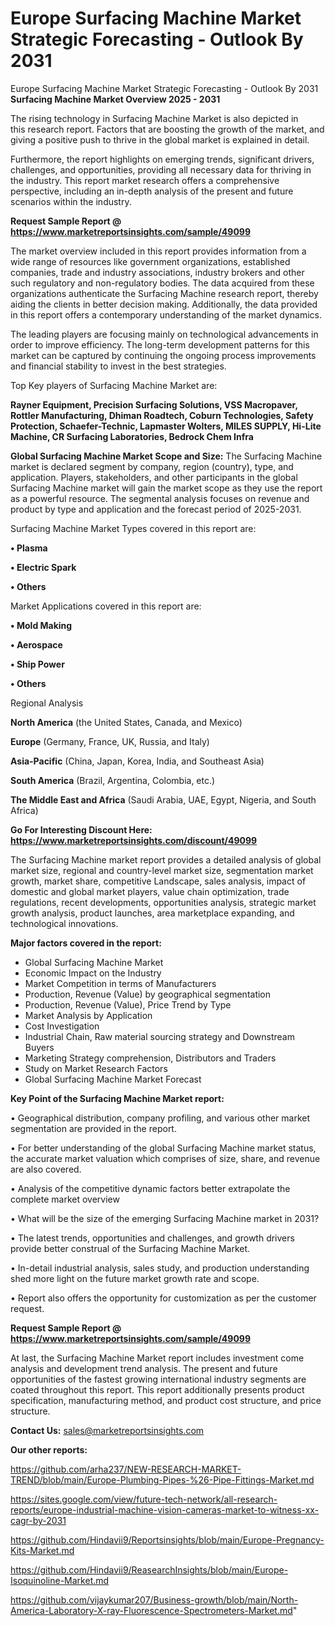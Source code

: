 # Europe Surfacing Machine Market Strategic Forecasting - Outlook By 2031
Europe Surfacing Machine Market Strategic Forecasting - Outlook By 2031
<Strong> Surfacing Machine Market Overview 2025 - 2031</strong>

The rising technology in Surfacing Machine Market is also depicted in this research report. Factors that are boosting the growth of the market, and giving a positive push to thrive in the global market is explained in detail.

Furthermore, the report highlights on emerging trends, significant drivers, challenges, and opportunities, providing all necessary data for thriving in the industry. This report market research offers a comprehensive perspective, including an in-depth analysis of the present and future scenarios within the industry.

<strong>Request Sample Report @ <a href=https://www.marketreportsinsights.com/sample/49099>https://www.marketreportsinsights.com/sample/49099</a></strong>

The market overview included in this report provides information from a wide range of resources like government organizations, established companies, trade and industry associations, industry brokers and other such regulatory and non-regulatory bodies. The data acquired from these organizations authenticate the Surfacing Machine research report, thereby aiding the clients in better decision making. Additionally, the data provided in this report offers a contemporary understanding of the market dynamics.

The leading players are focusing mainly on technological advancements in order to improve efficiency. The long-term development patterns for this market can be captured by continuing the ongoing process improvements and financial stability to invest in the best strategies.

Top Key players of Surfacing Machine Market are:

<strong>Rayner Equipment, Precision Surfacing Solutions, VSS Macropaver, Rottler Manufacturing, Dhiman Roadtech, Coburn Technologies, Safety Protection, Schaefer-Technic, Lapmaster Wolters, MILES SUPPLY, Hi-Lite Machine, CR Surfacing Laboratories, Bedrock Chem Infra</strong>

<strong><b>Global Surfacing Machine Market Scope and Size:</b></strong>
The Surfacing Machine market is declared segment by company, region (country), type, and application. Players, stakeholders, and other participants in the global Surfacing Machine market will gain the market scope as they use the report as a powerful resource. The segmental analysis focuses on revenue and product by type and application and the forecast period of 2025-2031.

Surfacing Machine Market Types covered in this report are:

<strong>•  Plasma

•  Electric Spark

•  Others</strong>

Market Applications covered in this report are:

<strong>•  Mold Making

•  Aerospace

•  Ship Power

•  Others</strong> 

Regional Analysis

<strong>North America</strong> (the United States, Canada, and Mexico)

<strong>Europe</strong> (Germany, France, UK, Russia, and Italy)

<strong>Asia-Pacific</strong> (China, Japan, Korea, India, and Southeast Asia)

<strong>South America</strong> (Brazil, Argentina, Colombia, etc.)

<strong>The Middle East and Africa</strong> (Saudi Arabia, UAE, Egypt, Nigeria, and South Africa)

<strong>Go For Interesting Discount Here: <a href=https://www.marketreportsinsights.com/discount/49099>https://www.marketreportsinsights.com/discount/49099</a></strong>

The Surfacing Machine market report provides a detailed analysis of global market size, regional and country-level market size, segmentation market growth, market share, competitive Landscape, sales analysis, impact of domestic and global market players, value chain optimization, trade regulations, recent developments, opportunities analysis, strategic market growth analysis, product launches, area marketplace expanding, and technological innovations.

<strong><b>Major factors covered in the report:</b></strong>
<ul>
  <li>Global Surfacing Machine Market </li>
  <li>Economic Impact on the Industry</li>
  <li>Market Competition in terms of Manufacturers</li>
  <li>Production, Revenue (Value) by geographical segmentation</li>
  <li>Production, Revenue (Value), Price Trend by Type</li>
  <li>Market Analysis by Application</li>
  <li>Cost Investigation</li>
  <li>Industrial Chain, Raw material sourcing strategy and Downstream Buyers</li>
  <li>Marketing Strategy comprehension, Distributors and Traders</li>
  <li>Study on Market Research Factors</li>
  <li>Global Surfacing Machine Market Forecast</li>
</ul>

<strong><b>Key Point of the Surfacing Machine Market report:</b></strong>

• Geographical distribution, company profiling, and various other market segmentation are provided in the report.

• For better understanding of the global Surfacing Machine market status, the accurate market valuation which comprises of size, share, and revenue are also covered.

• Analysis of the competitive dynamic factors better extrapolate the complete market overview

• What will be the size of the emerging Surfacing Machine market in 2031?

• The latest trends, opportunities and challenges, and growth drivers provide better construal of the Surfacing Machine Market.

• In-detail industrial analysis, sales study, and production understanding shed more light on the future market growth rate and scope.

• Report also offers the opportunity for customization as per the customer request.

<strong>Request Sample Report @ <a href=https://www.marketreportsinsights.com/sample/49099>https://www.marketreportsinsights.com/sample/49099</a></strong>

At last, the Surfacing Machine Market report includes investment come analysis and development trend analysis. The present and future opportunities of the fastest growing international industry segments are coated throughout this report. This report additionally presents product specification, manufacturing method, and product cost structure, and price structure.

<strong>Contact Us:</strong>
sales@marketreportsinsights.com

<strong>Our other reports:</strong>

<a href=https://github.com/arha237/NEW-RESEARCH-MARKET-TREND/blob/main/Europe-Plumbing-Pipes-%26-Pipe-Fittings-Market.md>https://github.com/arha237/NEW-RESEARCH-MARKET-TREND/blob/main/Europe-Plumbing-Pipes-%26-Pipe-Fittings-Market.md</a>

<a href=https://sites.google.com/view/future-tech-network/all-research-reports/europe-industrial-machine-vision-cameras-market-to-witness-xx-cagr-by-2031>https://sites.google.com/view/future-tech-network/all-research-reports/europe-industrial-machine-vision-cameras-market-to-witness-xx-cagr-by-2031</a>

<a href=https://github.com/Hindavii9/Reportsinsights/blob/main/Europe-Pregnancy-Kits-Market.md>https://github.com/Hindavii9/Reportsinsights/blob/main/Europe-Pregnancy-Kits-Market.md</a>

<a href=https://github.com/Hindavii9/ReasearchInsights/blob/main/Europe-Isoquinoline-Market.md>https://github.com/Hindavii9/ReasearchInsights/blob/main/Europe-Isoquinoline-Market.md</a>

<a href=https://github.com/vijaykumar207/Business-growth/blob/main/North-America-Laboratory-X-ray-Fluorescence-Spectrometers-Market.md>https://github.com/vijaykumar207/Business-growth/blob/main/North-America-Laboratory-X-ray-Fluorescence-Spectrometers-Market.md</a>"
